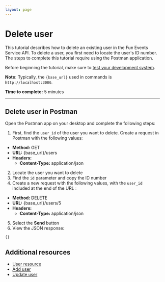 ```yaml
---
layout: page
---
```


# Delete user
This tutorial describes how to delete an existing user in the Fun Events Service API. To delete a user, you first need to locate the user's ID number. The steps to complete this tutorial require using the Postman application.

Before beginning the tutorial, make sure to [test your development system](getting-started.md).

**Note:** Typically, the `{base_url}` used in commands is `http://localhost:3000`.

**Time to complete:** 5 minutes

---
## Delete user in Postman

Open the Postman app on your desktop and complete the following steps:

1. First, find the `user_id` of the user you want to delete. Create a request in Postman with the following values:
- **Method:** GET
- **URL:** {base_url}/users
- **Headers:**
    - **Content-Type:** application/json

2. Locate the user you want to delete
3. Find the `id` parameter and copy the ID number
4. Create a new request with the following values, with the `user_id` included at the end of the URL :
- **Method:** DELETE
- **URL:** {base_url}/users/5
- **Headers:**
    - **Content-Type:** application/json

5. Select the **Send** button 
6.  View the JSON response:
```shell
{}
```
## Additional resources

* [User resource](../api/user.md)
* [Add user](add-user.md)
* [Update user](update-event.md)
